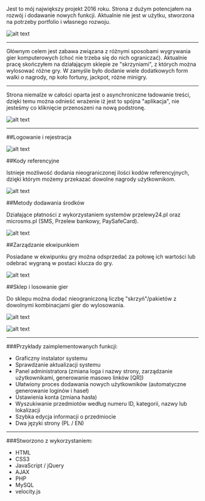 Jest to mój największy projekt 2016 roku. Strona z dużym potencjałem na rozwój i dodawanie nowych funkcji.
Aktualnie nie jest w użytku, stworzona na potrzeby portfolio i własnego rozwoju.

![alt text](http://i.imgur.com/MDoHyxm.gif "Strona główna")

---

Głównym celem jest zabawa związana z różnymi sposobami wygrywania gier komputerowych (choć nie trzeba się do nich ograniczać). Aktualnie pracę skończyłem na działającym sklepie ze "skrzyniami", z których można wylosować różne gry. W zamyśle było dodanie wiele dodatkowych form walki o nagrody, np koło fortuny, jackpot, różne minigry. 

---

Strona niemalże w całości oparta jest o asynchroniczne ładowanie treści, dzięki temu można odnieść wrażenie iż jest to spójna "aplikacja", nie jesteśmy co kliknięcie przenoszeni na nową podstronę.

![alt text](http://i.imgur.com/Vj9ci1R.gif "Ładowanie podstron z wykorzystaniem AJAX")

---

##Logowanie i rejestracja

![alt text](http://i.imgur.com/tcnyima.gif "Logowanie i rejestracja")

##Kody referencyjne

Istnieje możliwość dodania nieograniczonej ilości kodów referencyjnych, dzięki którym możemy przekazać dowolne nagrody użytkownikom.

![alt text](http://i.imgur.com/o14VrVe.gif "Kody referencyjne")

##Metody dodawania środków

Działające płatności z wykorzystaniem systemów przelewy24.pl oraz microsms.pl (SMS, Przelew bankowy, PaySafeCard). 

![alt text](http://i.imgur.com/ZXZkpxC.gif "Kody referencyjne")

##Zarządzanie ekwipunkiem

Posiadane w ekwipunku gry można odsprzedać za połowę ich wartości lub odebrać wygraną w postaci klucza do gry. 

![alt text](http://i.imgur.com/s9v6Xs8.gif "Zarządzanie ekwipunkiem")

##Sklep i losowanie gier

Do sklepu można dodać nieograniczoną liczbę "skrzyń"/pakietów z dowolnymi kombinacjami gier do wylosowania. 

![alt text](http://i.imgur.com/m4Dgkm0.gif "Sklep")

![alt text](http://i.imgur.com/cxFDp0A.gif "Losowanie")

---

###Przykłady zaimplementowanych funkcji: 
* Graficzny instalator systemu
* Sprawdzanie aktualizacji systemu
* Panel administratora (zmiana loga i nazwy strony, zarządzanie użytkownikami, generowanie masowo linków [QR])
* Ułatwiony proces dodawania nowych użytkowników (automatyczne generowanie loginów i haseł)
* Ustawienia konta (zmiana hasła)
* Wyszukiwanie przedmiotów według numeru ID, kategorii, nazwy lub lokalizacji
* Szybka edycja informacji o przedmiocie
* Dwa języki strony (PL / EN)

---

###Stworzono z wykorzystaniem: 
* HTML
* CSS3
* JavaScript / jQuery
* AJAX
* PHP
* MySQL
* velocity.js
